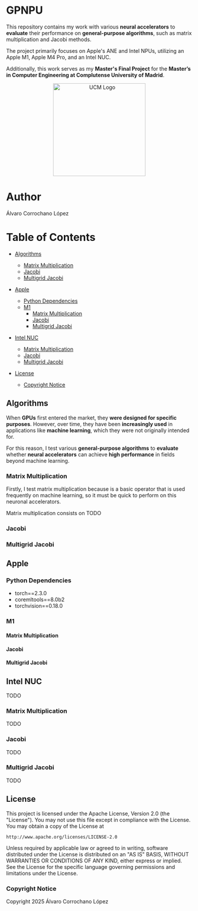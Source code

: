# GPNPU  
This repository contains my work with various **neural accelerators** to **evaluate** their performance on **general-purpose algorithms**, such as matrix multiplication and Jacobi methods.  

The project primarily focuses on Apple's ANE and Intel NPUs, utilizing an Apple M1, Apple M4 Pro, and an Intel NUC.  

Additionally, this work serves as my **Master's Final Project** for the **Master’s in Computer Engineering at Complutense University of Madrid**. 

<div style="text-align: center;">
  <img src="https://www.ucm.es/data/cont/docs/3-2016-07-21-EscudoUCMTransparenteBig.png?raw=true" alt="UCM Logo" width="250"/>
</div>

# Author
Álvaro Corrochano López

# Table of Contents
- [Algorithms](#algorithms)  
  * [Matrix Multiplication](#matrix-multiplication)  
  * [Jacobi](#jacobi)  
  * [Multigrid Jacobi](#multigrid-jacobi)  

- [Apple](#apple)  
  * [Python Dependencies](#python-dependencies)  
  * [M1](#m1)  
    + [Matrix Multiplication](#matrix-multiplication-1)  
    + [Jacobi](#jacobi-1)  
    + [Multigrid Jacobi](#multigrid-jacobi-1)
- [Intel NUC](#intel-nuc)  
  * [Matrix Multiplication](#matrix-multiplication-2)  
  * [Jacobi](#jacobi-2)  
  * [Multigrid Jacobi](#multigrid-jacobi-2)  
- [License](#license)
    * [Copyright Notice](#copyright-notice)

## Algorithms
When **GPUs** first entered the market, they **were designed for specific purposes**. However, over time, they have been **increasingly used** in applications like **machine learning**, which they were not originally intended for.  

For this reason, I test various **general-purpose algorithms** to **evaluate** whether **neural accelerators** can achieve **high performance** in fields beyond machine learning.  


### Matrix Multiplication
Firstly, I test matrix multiplication because is a basic operator that is used frequently on machine learning, so it must be quick to perform on this neuronal accelerators. </br>

Matrix multiplication consists on TODO

### Jacobi

### Multigrid Jacobi

## Apple

### Python Dependencies
- torch==2.3.0 
- coremltools==8.0b2 
- torchvision==0.18.0

### M1

#### Matrix Multiplication

#### Jacobi

#### Multigrid Jacobi

## Intel NUC
TODO

### Matrix Multiplication
TODO

### Jacobi
TODO

### Multigrid Jacobi
TODO

## License
This project is licensed under the Apache License, Version 2.0 (the "License"). You may not use this file except in compliance with the License. You may obtain a copy of the License at

    http://www.apache.org/licenses/LICENSE-2.0

Unless required by applicable law or agreed to in writing, software
distributed under the License is distributed on an "AS IS" BASIS,
WITHOUT WARRANTIES OR CONDITIONS OF ANY KIND, either express or implied. See the License for the specific language governing permissions and limitations under the License.

### Copyright Notice
Copyright 2025 Álvaro Corrochano López

